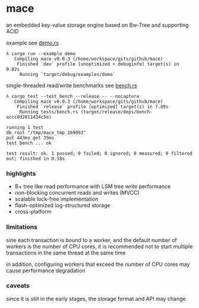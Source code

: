 # mace

an embedded key-value storage engine based on Bw-Tree and supporting ACID

example see [demo.rs](examples/demo.rs)

```
λ cargo run --example demo
   Compiling mace v0.0.3 (/home/workspace/gits/github/mace)
    Finished `dev` profile [unoptimized + debuginfo] target(s) in 0.82s
     Running `target/debug/examples/demo`
```

single-threaded read/write benchmarks see [bench.rs](tests/bench.rs)

```
λ cargo test --test bench --release -- --nocapture                                                                                                                                                                                                                                                                     
   Compiling mace v0.0.3 (/home/workspace/gits/github/mace)
    Finished `release` profile [optimized] target(s) in 7.89s
     Running tests/bench.rs (target/release/deps/bench-accc8d2811434c5e)

running 1 test
db_root "/tmp/mace_tmp_169093"
put 443ms get 35ms
test bench ... ok

test result: ok. 1 passed; 0 failed; 0 ignored; 0 measured; 0 filtered out; finished in 0.58s
```

### highlights

- B+ tree like read performance with LSM tree write performance
- non-blocking concurrent reads and writes (MVCC)
- scalable lock-free implementation
- flash-optimized log-structured storage
- cross-platform

### limitations

sine each transaction is bound to a worker, and the default number of workers is the number of CPU cores, it is recommended not to start multiple transactions in the same thread at the same time     

in addition, configuring workers that exceed the number of CPU cores may cause performance degradation

### caveats

since it is still in the early stages, the storage format and API may change
